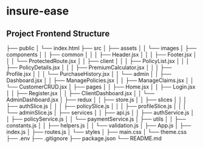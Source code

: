 # insure-ease 
## Project Frontend Structure
├── public
│   └── index.html
├── src
│   ├── assets
│   │   └── images
│   ├── components
│   │   ├── common
│   │   │   ├── Header.jsx
│   │   │   ├── Footer.jsx
│   │   │   └── ProtectedRoute.jsx
│   │   ├── client
│   │   │   ├── PolicyList.jsx
│   │   │   ├── PolicyDetails.jsx
│   │   │   ├── PremiumCalculator.jsx
│   │   │   ├── Profile.jsx
│   │   │   └── PurchaseHistory.jsx
│   │   └── admin
│   │       ├── Dashboard.jsx
│   │       ├── ManagePolicies.jsx
│   │       ├── ManageClaims.jsx
│   │       └── CustomerCRUD.jsx
│   ├── pages
│   │   ├── Home.jsx
│   │   ├── Login.jsx
│   │   ├── Register.jsx
│   │   ├── ClientDashboard.jsx
│   │   └── AdminDashboard.jsx
│   ├── redux
│   │   ├── store.js
│   │   ├── slices
│   │   │   ├── authSlice.js
│   │   │   ├── policySlice.js
│   │   │   ├── profileSlice.js
│   │   │   └── adminSlice.js
│   ├── services
│   │   ├── api.js
│   │   ├── authService.js
│   │   ├── policyService.js
│   │   └── paymentService.js
│   ├── utils
│   │   ├── constants.js
│   │   ├── helpers.js
│   │   └── validation.js
│   ├── App.js
│   ├── index.js
│   ├── routes.js
│   └── styles
│       ├── main.css
│       └── theme.css
├── .env
├── .gitignore
├── package.json
└── README.md